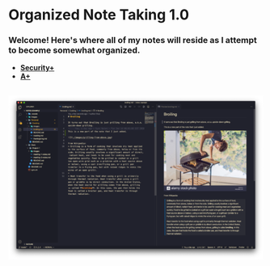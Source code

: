 # Organized Note Taking 1.0

### **Welcome! Here's where all of my notes will reside as I attempt to become somewhat organized.**

- [**Security+**](./CSCI-17)
- [**A+**](./CSCI-49)

## ![](./images/vscodium-note-taking-590x380.png)
